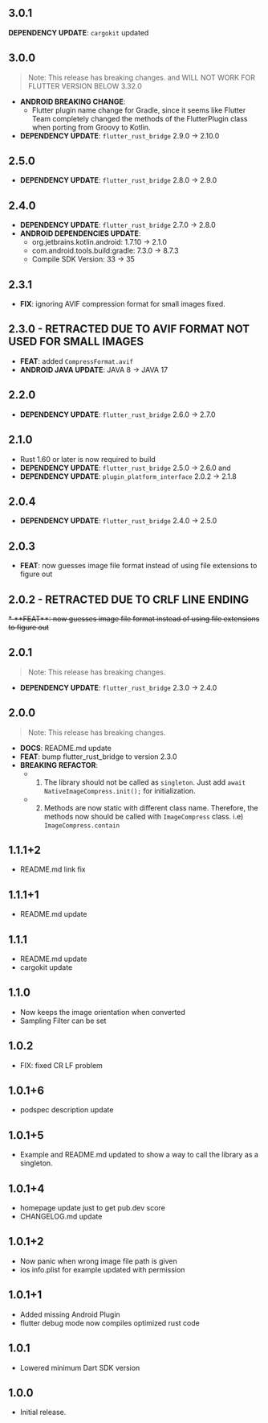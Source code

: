 ## 3.0.1
**DEPENDENCY UPDATE**: `cargokit` updated

## 3.0.0
> Note: This release has breaking changes. and WILL NOT WORK FOR FLUTTER VERSION BELOW 3.32.0
* **ANDROID BREAKING CHANGE**:
    - Flutter plugin name change for Gradle, since it seems like Flutter Team completely changed the methods of the FlutterPlugin class when porting from Groovy to Kotlin.
* **DEPENDENCY UPDATE**: `flutter_rust_bridge` 2.9.0 -> 2.10.0

## 2.5.0
* **DEPENDENCY UPDATE**: `flutter_rust_bridge` 2.8.0 -> 2.9.0

## 2.4.0
* **DEPENDENCY UPDATE**: `flutter_rust_bridge` 2.7.0 -> 2.8.0
* **ANDROID DEPENDENCIES UPDATE**:
    * org.jetbrains.kotlin.android: 1.7.10 -> 2.1.0
    * com.android.tools.build:gradle: 7.3.0 -> 8.7.3
    * Compile SDK Version: 33 -> 35

## 2.3.1
* **FIX**: ignoring AVIF compression format for small images fixed.

## 2.3.0 - RETRACTED DUE TO AVIF FORMAT NOT USED FOR SMALL IMAGES
* **FEAT**: added `CompressFormat.avif`
* **ANDROID JAVA UPDATE**: JAVA 8 -> JAVA 17

## 2.2.0
* **DEPENDENCY UPDATE**: `flutter_rust_bridge` 2.6.0 -> 2.7.0

## 2.1.0
* Rust 1.60 or later is now required to build
* **DEPENDENCY UPDATE**: `flutter_rust_bridge` 2.5.0 -> 2.6.0 and 
* **DEPENDENCY UPDATE**: `plugin_platform_interface` 2.0.2 -> 2.1.8 

## 2.0.4
* **DEPENDENCY UPDATE**: `flutter_rust_bridge` 2.4.0 -> 2.5.0

## 2.0.3
* **FEAT**: now guesses image file format instead of using file extensions to figure out

## 2.0.2 - RETRACTED DUE TO CRLF LINE ENDING
<strike>
* **FEAT**: now guesses image file format instead of using file extensions to figure out
</strike>

## 2.0.1
> Note: This release has breaking changes.
* **DEPENDENCY UPDATE**: `flutter_rust_bridge` 2.3.0 -> 2.4.0

## 2.0.0
> Note: This release has breaking changes.
* **DOCS**: README.md update
* **FEAT**: bump flutter_rust_bridge to version 2.3.0
* **BREAKING** **REFACTOR**:
    - 1. The library should not be called as `singleton`. Just add `await NativeImageCompress.init();` for initialization.
    - 2. Methods are now static with different class name. Therefore, the methods now should be called with `ImageCompress` class. i.e) `ImageCompress.contain`

## 1.1.1+2

* README.md link fix

## 1.1.1+1

* README.md update

## 1.1.1

* README.md update
* cargokit update

## 1.1.0

* Now keeps the image orientation when converted
* Sampling Filter can be set

## 1.0.2

* FIX: fixed CR LF problem

## 1.0.1+6

* podspec description update

## 1.0.1+5

* Example and README.md updated to show a way to call the library as a singleton.

## 1.0.1+4

* homepage update just to get pub.dev score
* CHANGELOG.md update

## 1.0.1+2

* Now panic when wrong image file path is given
* ios info.plist for example updated with permission

## 1.0.1+1

* Added missing Android Plugin
* flutter debug mode now compiles optimized rust code

## 1.0.1

* Lowered minimum Dart SDK version

## 1.0.0

* Initial release.
